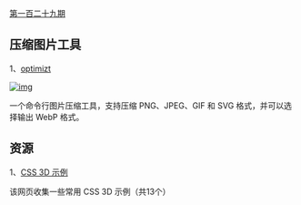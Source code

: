 [第一百二十九期](https://github.com/ruanyf/weekly/blob/master/docs/issue-129.md)

## 压缩图片工具

1、[optimizt](https://github.com/funbox/optimizt)

[![img](https://camo.githubusercontent.com/da17313dfb90e02970a66b947c09066c984db5c0237f598182565a000ac63f60/68747470733a2f2f7777772e77616e67626173652e636f6d2f626c6f67696d672f61737365742f3230323031302f6267323032303130303930312e6a7067)](https://camo.githubusercontent.com/da17313dfb90e02970a66b947c09066c984db5c0237f598182565a000ac63f60/68747470733a2f2f7777772e77616e67626173652e636f6d2f626c6f67696d672f61737365742f3230323031302f6267323032303130303930312e6a7067)

一个命令行图片压缩工具，支持压缩 PNG、JPEG、GIF 和 SVG 格式，并可以选择输出 WebP 格式。

## 资源

1、[CSS 3D 示例](https://polypane.app/css-3d-transform-examples/)

该网页收集一些常用 CSS 3D 示例（共13个）


